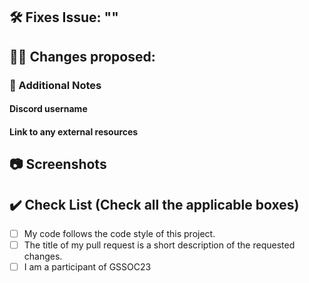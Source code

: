 <!-- If your PR fixes an open issue, use `Closes #101` to link your PR with the issue. #101 stands for the issue number you are fixing -->

## 🛠️ Fixes Issue: ""

<!-- Mention the issue number you have fixed.
Example: 🛠️ Fixes Issue #31 -->

<!-- Remove this section if not applicable -->

## 👨‍💻 Changes proposed:

<!-- List all the proposed changes in your PR -->

<!-- DESCRIBE HERE -->

### 📝 Additional Notes

#### Discord username

 <!--Mention discord username so we can connect regariding the issue -->

#### Link to any external resources

 <!--Mention any document or external resource that would help in reviewing -->

## 📷 Screenshots

<!-- Write N/A if not available-->

## ✔️ Check List (Check all the applicable boxes) <!-- Follow the below conventions to check the box -->

<!-- Mark all the applicable boxes. To mark the box as done follow the following conventions -->
<!--
[x] - Correct; marked as done
[ ] - Not correct; marked as **not** done
-->

- [ ] My code follows the code style of this project.
- [ ] The title of my pull request is a short description of the requested changes.
- [ ] I am a participant of GSSOC23
